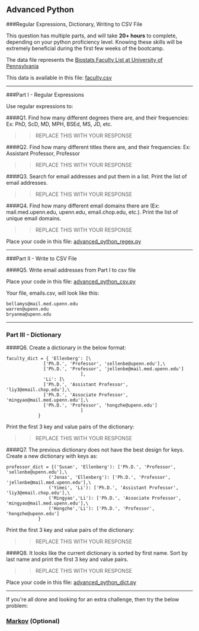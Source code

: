 ## Advanced Python    

###Regular Expressions, Dictionary, Writing to CSV File  

This question has multiple parts, and will take **20+ hours** to complete, depending on your python proficiency level.  Knowing these skills will be extremely beneficial during the first few weeks of the bootcamp.

The data file represents the [Biostats Faculty List at University of Pennsylvania](http://www.med.upenn.edu/cceb/biostat/faculty.shtml)

This data is available in this file:  [faculty.csv](python/faculty.csv)

--- 

###Part I - Regular Expressions  

Use regular expressions to:

####Q1. Find how many different degrees there are, and their frequencies: Ex:  PhD, ScD, MD, MPH, BSEd, MS, JD, etc.

>> REPLACE THIS WITH YOUR RESPONSE


####Q2. Find how many different titles there are, and their frequencies:  Ex:  Assistant Professor, Professor

>> REPLACE THIS WITH YOUR RESPONSE


####Q3. Search for email addresses and put them in a list.  Print the list of email addresses.

>> REPLACE THIS WITH YOUR RESPONSE


####Q4. Find how many different email domains there are (Ex:  mail.med.upenn.edu, upenn.edu, email.chop.edu, etc.).  Print the list of unique email domains.

>> REPLACE THIS WITH YOUR RESPONSE

Place your code in this file: [advanced_python_regex.py](python/advanced_python_regex.py)

---

###Part II - Write to CSV File

####Q5.  Write email addresses from Part I to csv file

Place your code in this file: [advanced_python_csv.py](python/advanced_python_csv.py)

Your file, emails.csv, will look like this:
```
bellamys@mail.med.upenn.edu
warren@upenn.edu
bryanma@upenn.edu
```

---

### Part III - Dictionary

####Q6.  Create a dictionary in the below format:
```
faculty_dict = { 'Ellenberg': [\
              ['Ph.D.', 'Professor', 'sellenbe@upenn.edu'],\
              ['Ph.D.', 'Professor', 'jellenbe@mail.med.upenn.edu']
                            ],
              'Li': [\
              ['Ph.D.', 'Assistant Professor', 'liy3@email.chop.edu'],\
              ['Ph.D.', 'Associate Professor', 'mingyao@mail.med.upenn.edu'],\
              ['Ph.D.', 'Professor', 'hongzhe@upenn.edu']
                            ]
            }
```
Print the first 3 key and value pairs of the dictionary:

>> REPLACE THIS WITH YOUR RESPONSE

####Q7.  The previous dictionary does not have the best design for keys.  Create a new dictionary with keys as:

```
professor_dict = {('Susan', 'Ellenberg'): ['Ph.D.', 'Professor', 'sellenbe@upenn.edu'],\
                ('Jonas', 'Ellenberg'): ['Ph.D.', 'Professor', 'jellenbe@mail.med.upenn.edu'],\
                ('Yimei', 'Li'): ['Ph.D.', 'Assistant Professor', 'liy3@email.chop.edu'],\
                ('Mingyao','Li'): ['Ph.D.', 'Associate Professor', 'mingyao@mail.med.upenn.edu'],\
                ('Hongzhe','Li'): ['Ph.D.', 'Professor', 'hongzhe@upenn.edu']
            }
```

Print the first 3 key and value pairs of the dictionary:

>> REPLACE THIS WITH YOUR RESPONSE

####Q8.  It looks like the current dictionary is sorted by first name.  Sort by last name and print the first 3 key and value pairs.  

>> REPLACE THIS WITH YOUR RESPONSE

Place your code in this file: [advanced_python_dict.py](python/advanced_python_dict.py)

--- 

If you're all done and looking for an extra challenge, then try the below problem:  

### [Markov](python/markov.py) (Optional)

